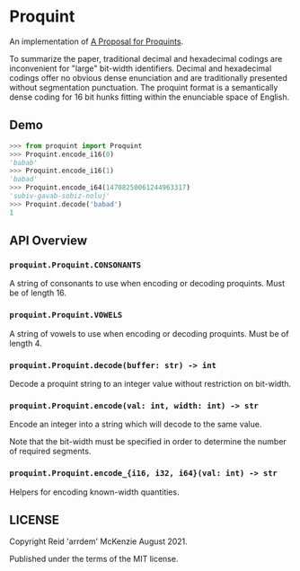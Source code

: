 # Proquint

An implementation of [A Proposal for Proquints](https://arxiv.org/html/0901.4016).

To summarize the paper, traditional decimal and hexadecimal codings are inconvenient for "large" bit-width identifiers.
Decimal and hexadecimal codings offer no obvious dense enunciation and are traditionally presented without segmentation punctuation.
The proquint format is a semantically dense coding for 16 bit hunks fitting within the enunciable space of English.

## Demo

``` python
>>> from proquint import Proquint
>>> Proquint.encode_i16(0)
'babab'
>>> Proquint.encode_i16(1)
'babad'
>>> Proquint.encode_i64(14708250061244963317)
'subiv-gavab-sobiz-noluj'
>>> Proquint.decode('babad')
1
```

## API Overview

### `proquint.Proquint.CONSONANTS`

A string of consonants to use when encoding or decoding proquints.
Must be of length 16.

### `proquint.Proquint.VOWELS`

A string of vowels to use when encoding or decoding proquints.
Must be of length 4.

### `proquint.Proquint.decode(buffer: str) -> int`

Decode a proquint string to an integer value without restriction on bit-width.

### `proquint.Proquint.encode(val: int, width: int) -> str`

Encode an integer into a string which will decode to the same value.

Note that the bit-width must be specified in order to determine the number of required segments.

### `proquint.Proquint.encode_{i16, i32, i64}(val: int) -> str`

Helpers for encoding known-width quantities.

## LICENSE

Copyright Reid 'arrdem' McKenzie August 2021.

Published under the terms of the MIT license.
